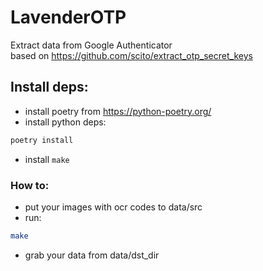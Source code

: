 # LavenderOTP
Extract data from Google Authenticator       
based on https://github.com/scito/extract_otp_secret_keys

## Install deps:
- install poetry from https://python-poetry.org/
- install python deps:
```bash
poetry install
```
- install `make`
### How to:
- put your images with ocr codes to data/src
- run:
```bash
make 
```
- grab your data from data/dst_dir